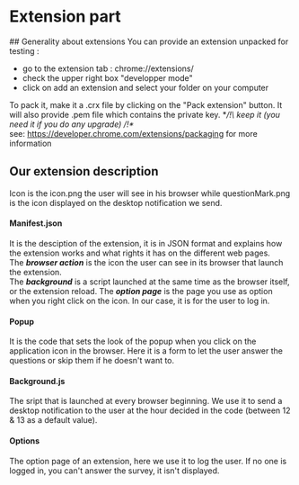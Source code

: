 # Extension part

## Generality about extensions
You can provide an extension unpacked for testing :
- go to the extension tab : chrome://extensions/
- check the upper right box "developper mode"
- click on add an extension and select your folder on your computer

To pack it, make it a .crx file by clicking on the "Pack extension" button. It will also provide .pem file which contains the private key.
**/!\ keep it (you need it if you do any upgrade) /!\**  
see: https://developer.chrome.com/extensions/packaging for more information

## Our extension description
Icon is the icon.png the user will see in his browser while questionMark.png is the icon displayed on the desktop notification we send.

#### Manifest.json
It is the desciption of the  extension, it is in JSON format and explains how the extension works and what rights it has on the different web pages.  
The ***browser action*** is the icon the user can see in its browser that launch the extension.  
The ***background*** is a script launched at the same time as the browser itself, or the extension reload.
The ***option page*** is the page you use as option when you right click on the icon. In our case, it is for the user to log in.

#### Popup
It is the code that sets the look of the popup when you click on the application icon in the browser.
Here it is a form to let the user answer the questions or skip them if he doesn't want to.

#### Background.js
The sript that is launched at every browser beginning. We use it to send a desktop notification to the user at the hour decided in the code (between 12 & 13 as a default value).

#### Options
The option page of an extension, here we use it to log the user. If no one is logged in, you can't answer the survey, it isn't displayed.
